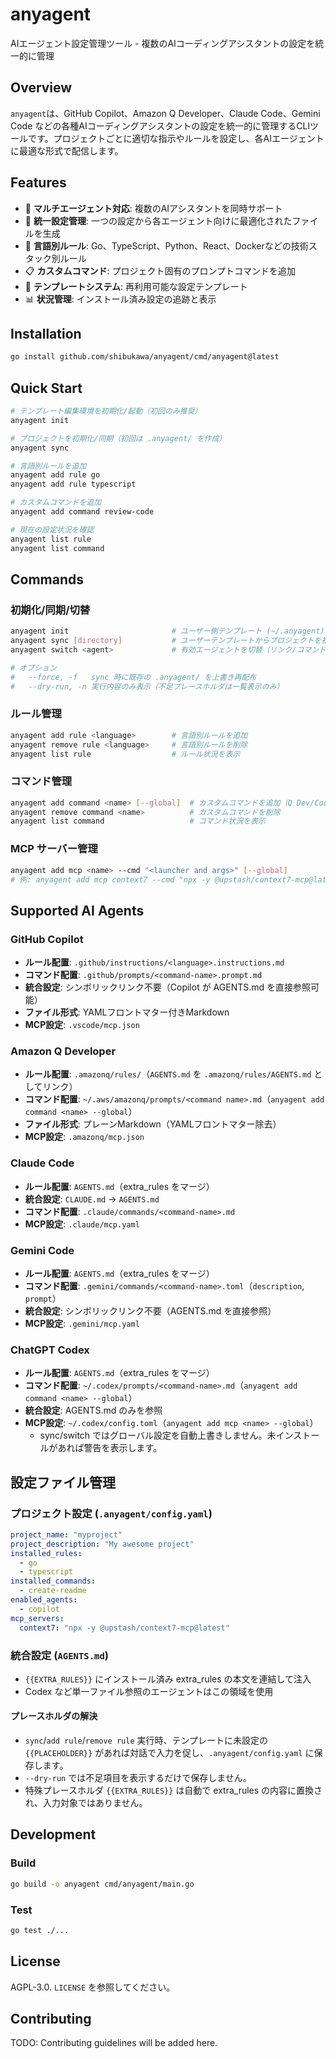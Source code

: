 # anyagent

AIエージェント設定管理ツール - 複数のAIコーディングアシスタントの設定を統一的に管理

## Overview

`anyagent`は、GitHub Copilot、Amazon Q Developer、Claude Code、Gemini Code などの各種AIコーディングアシスタントの設定を統一的に管理するCLIツールです。プロジェクトごとに適切な指示やルールを設定し、各AIエージェントに最適な形式で配信します。

## Features

- 🤖 **マルチエージェント対応**: 複数のAIアシスタントを同時サポート
- 📝 **統一設定管理**: 一つの設定から各エージェント向けに最適化されたファイルを生成
- 🔧 **言語別ルール**: Go、TypeScript、Python、React、Dockerなどの技術スタック別ルール
- 📋 **カスタムコマンド**: プロジェクト固有のプロンプトコマンドを追加
- 🎯 **テンプレートシステム**: 再利用可能な設定テンプレート
- 📊 **状況管理**: インストール済み設定の追跡と表示

## Installation

```bash
go install github.com/shibukawa/anyagent/cmd/anyagent@latest
```

## Quick Start

```bash
# テンプレート編集環境を初期化/起動（初回のみ推奨）
anyagent init

# プロジェクトを初期化/同期（初回は .anyagent/ を作成）
anyagent sync

# 言語別ルールを追加
anyagent add rule go
anyagent add rule typescript

# カスタムコマンドを追加
anyagent add command review-code

# 現在の設定状況を確認
anyagent list rule
anyagent list command
```

## Commands

### 初期化/同期/切替
```bash
anyagent init                       # ユーザー側テンプレート (~/.anyagent) を準備して VSCode で開く
anyagent sync [directory]           # ユーザーテンプレートからプロジェクトを初期化/同期
anyagent switch <agent>             # 有効エージェントを切替（リンク/コマンドを再整備）

# オプション
#   --force, -f   sync 時に既存の .anyagent/ を上書き再配布
#   --dry-run, -n 実行内容のみ表示（不足プレースホルダは一覧表示のみ）
```

### ルール管理
```bash
anyagent add rule <language>        # 言語別ルールを追加
anyagent remove rule <language>     # 言語別ルールを削除
anyagent list rule                  # ルール状況を表示
```

### コマンド管理
```bash
anyagent add command <name> [--global]  # カスタムコマンドを追加（Q Dev/Codex は --global でユーザーフォルダに配置）
anyagent remove command <name>          # カスタムコマンドを削除
anyagent list command                   # コマンド状況を表示
```

### MCP サーバー管理
```bash
anyagent add mcp <name> --cmd "<launcher and args>" [--global]
# 例: anyagent add mcp context7 --cmd "npx -y @upstash/context7-mcp@latest"
```

## Supported AI Agents

### GitHub Copilot
- **ルール配置**: `.github/instructions/<language>.instructions.md`
- **コマンド配置**: `.github/prompts/<command-name>.prompt.md`
- **統合設定**: シンボリックリンク不要（Copilot が AGENTS.md を直接参照可能）
- **ファイル形式**: YAMLフロントマター付きMarkdown
- **MCP設定**: `.vscode/mcp.json`

### Amazon Q Developer
- **ルール配置**: `.amazonq/rules/`（`AGENTS.md` を `.amazonq/rules/AGENTS.md` としてリンク）
- **コマンド配置**: `~/.aws/amazonq/prompts/<command name>.md`（`anyagent add command <name> --global`）
- **ファイル形式**: プレーンMarkdown（YAMLフロントマター除去）
- **MCP設定**: `.amazonq/mcp.json`

### Claude Code
- **ルール配置**: `AGENTS.md`（extra_rules をマージ）
- **統合設定**: `CLAUDE.md` → `AGENTS.md`
- **コマンド配置**: `.claude/commands/<command-name>.md`
- **MCP設定**: `.claude/mcp.yaml`

### Gemini Code
- **ルール配置**: `AGENTS.md`（extra_rules をマージ）
- **コマンド配置**: `.gemini/commands/<command-name>.toml`（`description`, `prompt`）
- **統合設定**: シンボリックリンク不要（AGENTS.md を直接参照）
- **MCP設定**: `.gemini/mcp.yaml`

### ChatGPT Codex
- **ルール配置**: `AGENTS.md`（extra_rules をマージ）
- **コマンド配置**: `~/.codex/prompts/<command-name>.md`（`anyagent add command <name> --global`）
- **統合設定**: AGENTS.md のみを参照
- **MCP設定**: `~/.codex/config.toml`（`anyagent add mcp <name> --global`）
  - sync/switch ではグローバル設定を自動上書きしません。未インストールがあれば警告を表示します。

## 設定ファイル管理

### プロジェクト設定 (`.anyagent/config.yaml`)
```yaml
project_name: "myproject"
project_description: "My awesome project"
installed_rules:
  - go
  - typescript
installed_commands:
  - create-readme
enabled_agents:
  - copilot
mcp_servers:
  context7: "npx -y @upstash/context7-mcp@latest"
```

### 統合設定 (`AGENTS.md`)
- `{{EXTRA_RULES}}` にインストール済み extra_rules の本文を連結して注入
- Codex など単一ファイル参照のエージェントはこの領域を使用

#### プレースホルダの解決
- `sync`/`add rule`/`remove rule` 実行時、テンプレートに未設定の `{{PLACEHOLDER}}` があれば対話で入力を促し、`.anyagent/config.yaml` に保存します。
- `--dry-run` では不足項目を表示するだけで保存しません。
- 特殊プレースホルダ `{{EXTRA_RULES}}` は自動で extra_rules の内容に置換され、入力対象ではありません。

<!-- プロジェクト構造はエージェントごとに異なるため省略。各エージェントの項目を参照してください。 -->

## Development

### Build
```bash
go build -o anyagent cmd/anyagent/main.go
```

### Test
```bash
go test ./...
```

## License

AGPL-3.0. `LICENSE` を参照してください。

## Contributing

TODO: Contributing guidelines will be added here.
